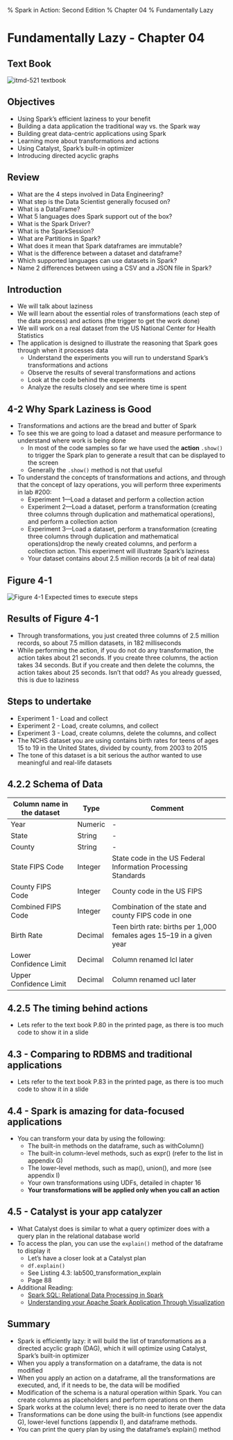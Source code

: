 % Spark in Action: Second Edition
% Chapter 04
% Fundamentally Lazy

# Fundamentally Lazy - Chapter 04

## Text Book

![*itmd-521 textbook*](images/Spark-In-Action-V2.png "Spark In Action Book Cover Image")

## Objectives

- Using Spark’s efficient laziness to your benefit
- Building a data application the traditional way vs. the Spark way
- Building great data-centric applications using Spark
- Learning more about transformations and actions
- Using Catalyst, Spark’s built-in optimizer
- Introducing directed acyclic graphs

## Review

- What are the 4 steps involved in Data Engineering?
- What step is the Data Scientist generally focused on?
- What is a DataFrame?
- What 5 languages does Spark support out of the box?
- What is the Spark Driver?
- What is the SparkSession?
- What are Partitions in Spark?
- What does it mean that Spark dataframes are immutable?
- What is the difference between a dataset and dataframe?
- Which supported languages can use datasets in Spark?
- Name 2 differences between using a CSV and a JSON file in Spark?

## Introduction

- We will talk about laziness
- We will learn about the essential roles of transformations (each step of the data process) and actions (the trigger to get the work done)
- We will work on a real dataset from the US National Center for Health Statistics
- The application is designed to illustrate the reasoning that Spark goes through when
it processes data
  - Understand the experiments you will run to understand Spark’s transformations and actions
  - Observe the results of several transformations and actions
  - Look at the code behind the experiments
  - Analyze the results closely and see where time is spent

## 4-2 Why Spark Laziness is Good

- Transformations and actions are the bread and butter of Spark
- To see this we are going to load a dataset and measure performance to understand where work is being done
  - In most of the code samples so far we have used the **action** `.show()` to trigger the Spark plan to generate a result that can be displayed to the screen
  - Generally the `.show()` method is not that useful
- To understand the concepts of transformations and actions, and through that the concept of lazy operations, you will perform three experiments in lab #200:
  - Experiment 1—Load a dataset and perform a collection action
  - Experiment 2—Load a dataset, perform a transformation (creating three columns through duplication and mathematical operations), and perform a collection action
  - Experiment 3—Load a dataset, perform a transformation (creating three columns through duplication and mathematical operations)drop the newly created columns, and perform a collection action. This experiment will illustrate Spark’s laziness
  - Your dataset contains about 2.5 million records (a bit of real data)

## Figure 4-1

![*Figure 4-1 Expected times to execute steps*](images/figure4-1.png "Figure 4-1 exected times to execute steps")

## Results of Figure 4-1

- Through transformations, you just created three columns of 2.5 million records, so about 7.5 million datasets, in 182 milliseconds
- While performing the action, if you do not do any transformation, the action takes about 21 seconds. If you create three columns, the action takes 34 seconds. But if you create and then delete the columns, the action takes about 25 seconds. Isn’t that odd? As you already guessed, this is due to laziness

## Steps to undertake

- Experiment 1 - Load and collect
- Experiment 2 - Load, create columns, and collect
- Experiment 3 - Load, create columns, delete the columns, and collect
- The NCHS dataset you are using contains birth rates for teens of ages 15 to 19 in the United States, divided by county, from 2003 to
2015
- The tone of this dataset is a bit serious the author wanted to use meaningful and real-life datasets

## 4.2.2 Schema of Data

Column name in the dataset | Type | Comment
---------------------------| -----|-------------------------
Year | Numeric | -
State | String | -
County | String | -
State FIPS Code | Integer | State code in the US Federal Information Processing Standards
County FIPS Code | Integer | County code in the US FIPS
Combined FIPS Code | Integer | Combination of the state and county FIPS code in one
Birth Rate | Decimal | Teen birth rate: births per 1,000 females ages 15–19 in a given year
Lower Confidence Limit | Decimal | Column renamed lcl later
Upper Confidence Limit | Decimal | Column renamed ucl later

## 4.2.5 The timing behind actions

- Lets refer to the text book P.80 in the printed page, as there is too much code to show it in a slide

## 4.3 - Comparing to RDBMS and traditional applications

- Lets refer to the text book P.83 in the printed page, as there is too much code to show it in a slide

## 4.4 - Spark is amazing for data-focused applications

- You can transform your data by using the following:
  - The built-in methods on the dataframe, such as withColumn()
  - The built-in column-level methods, such as expr() (refer to the list in appendix G)
  - The lower-level methods, such as map(), union(), and more (see appendix I)
  - Your own transformations using UDFs, detailed in chapter 16
  - **Your transformations will be applied only when you call an action**

## 4.5 - Catalyst is your app catalyzer

- What Catalyst does is similar to what a query optimizer does with a query plan in the relational database world
- To access the plan, you can use the `explain()` method of the dataframe to display it
  - Let’s have a closer look at a Catalyst plan
  - `df.explain()`
  - See Listing 4.3: lab500_transformation_explain
  - Page 88
- Additional Reading:
  - [Spark SQL: Relational Data Processing in Spark](http://people.csail.mit.edu/matei/papers/2015/sigmod_spark_sql.pdf "Spark SQL paper")
  - [Understanding your Apache Spark Application Through Visualization](https://databricks.com/blog/2015/06/22/understanding-your-spark-application-through-visualization.html "Understanding Spark via Visualization presentation")

## Summary

- Spark is efficiently lazy: it will build the list of transformations as a directed acyclic graph (DAG), which it will optimize using Catalyst, Spark’s built-in optimizer
- When you apply a transformation on a dataframe, the data is not modified
- When you apply an action on a dataframe, all the transformations are executed, and, if it needs to be, the data will be modified
- Modification of the schema is a natural operation within Spark. You can create columns as placeholders and perform operations on them
- Spark works at the column level; there is no need to iterate over the data
- Transformations can be done using the built-in functions (see appendix G), lower-level functions (appendix I), and dataframe methods.
- You can print the query plan by using the dataframe’s explain() method